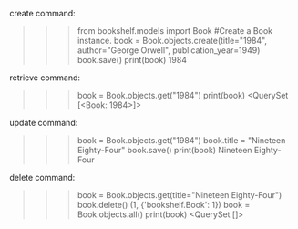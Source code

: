 create command:
>>> from bookshelf.models import Book
>>> #Create a Book instance.
>>> book = Book.objects.create(title="1984", author="George Orwell", publication_year=1949)
>>> book.save()
>>> print(book)
1984

retrieve command:
>>> book = Book.objects.get("1984")
>>> print(book)
<QuerySet [<Book: 1984>]>


update command:
>>> book = Book.objects.get("1984")
>>> book.title = "Nineteen Eighty-Four"
>>> book.save()
>>> print(book)
Nineteen Eighty-Four


delete command:

>>> book = Book.objects.get(title="Nineteen Eighty-Four")
>>> book.delete()
(1, {'bookshelf.Book': 1})
>>> book = Book.objects.all()
>>> print(book)
<QuerySet []>
